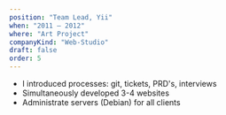 ```yaml
---
position: "Team Lead, Yii"
when: "2011 – 2012"
where: "Art Project"
companyKind: "Web-Studio"
draft: false
order: 5
---
```


* I introduced processes: git, tickets, PRD's, interviews
* Simultaneously developed 3-4 websites
* Administrate servers (Debian) for all clients
